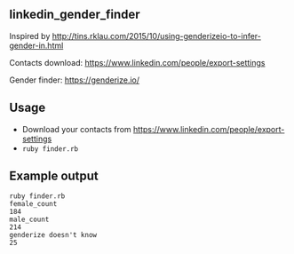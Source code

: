 linkedin_gender_finder
----------------------

Inspired by http://tins.rklau.com/2015/10/using-genderizeio-to-infer-gender-in.html

Contacts download: https://www.linkedin.com/people/export-settings

Gender finder: https://genderize.io/

## Usage

- Download your contacts from https://www.linkedin.com/people/export-settings
- ``ruby finder.rb``

## Example output

````
ruby finder.rb
female_count
184
male_count
214
genderize doesn't know
25
````
